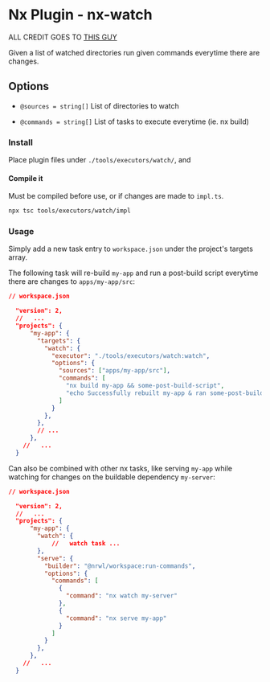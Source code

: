 # Nx Plugin - nx-watch

ALL CREDIT GOES TO [THIS GUY](https://gist.github.com/jhesgodi/2d530753c551ace665a8c3010d3a719c)

Given a list of watched directories run given commands everytime there are changes.

## Options

- `@sources = string[]` List of directories to watch

- `@commands = string[]` List of tasks to execute everytime (ie. nx build)

### Install

Place plugin files under `./tools/executors/watch/`, and

#### Compile it

Must be compiled before use, or if changes are made to `impl.ts`.

```bash
npx tsc tools/executors/watch/impl
```

### Usage

Simply add a new task entry to `workspace.json` under the project's targets array.

The following task will re-build `my-app` and run a post-build script everytime there are changes to `apps/my-app/src`:

```json
// workspace.json

  "version": 2,
  //   ...
  "projects": {
      "my-app": {
        "targets": {
          "watch": {
            "executor": "./tools/executors/watch:watch",
            "options": {
              "sources": ["apps/my-app/src"],
              "commands": [
                "nx build my-app && some-post-build-script",
                "echo Successfully rebuilt my-app & ran some-post-build-script"
              ]
            }
          },
        },
        // ...
      },
    //   ...
  }
```

Can also be combined with other nx tasks, like serving `my-app` while watching for changes on the buildable dependency `my-server`:

```json
// workspace.json

  "version": 2,
  //   ...
  "projects": {
      "my-app": {
        "watch": {
            //   watch task ...
        },
        "serve": {
          "builder": "@nrwl/workspace:run-commands",
          "options": {
            "commands": [
              {
                "command": "nx watch my-server"
              },
              {
                "command": "nx serve my-app"
              }
            ]
          }
        },
      },
    //   ...
  }
```

